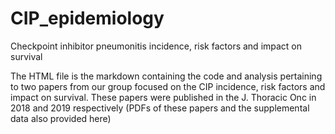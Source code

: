 # CIP_epidemiology
Checkpoint inhibitor pneumonitis incidence, risk factors and impact on survival

The HTML file is the markdown containing the code and analysis pertaining to two papers from our group focused on the CIP incidence, risk factors and impact on survival. These papers were published in the J. Thoracic Onc in 2018 and 2019 respectively (PDFs of these papers and the supplemental data also provided here)
